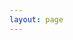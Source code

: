 ```yaml
---
layout: page
---
```


<script setup>
import { VPTeamPage, VPTeamPageTitle, VPTeamMembers } from "vitepress/theme";


const members = [
  {
    "avatar": "https://avatars.githubusercontent.com/u/54303040?v=4",
    "name": "Wu Chengyu",
    "title": "Maintainer",
    "links": [
      {
        "icon": "github",
        "link": "https://github.com/7086cmd/"
      },
      {
        "icon": "twitter",
        "link": "https://twitter.com/7086cmd"
      }
    ]
  }
]
</script>

<VPTeamPage>
  <VPTeamPageTitle>
    <template #title>
      我们的团队
    </template>
    <template #lead>
      团队使用亲身经历体验，致力于打造简单、优雅、易用、高效、一体化的智会平台，为学校的智能提供智而会的解决方案。
    </template>
  </VPTeamPageTitle>
  <VPTeamMembers :members="members" />
</VPTeamPage>

